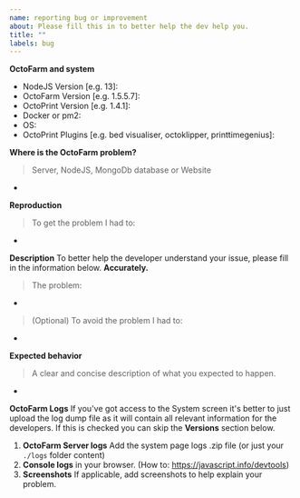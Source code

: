 ```yaml
---
name: reporting bug or improvement
about: Please fill this in to better help the dev help you.
title: ""
labels: bug
---
```


**OctoFarm and system**
- NodeJS Version [e.g. 13]:
- OctoFarm Version [e.g. 1.5.5.7]:
- OctoPrint Version [e.g. 1.4.1]:
- Docker or pm2:
- OS:
- OctoPrint Plugins [e.g. bed visualiser, octoklipper, printtimegenius]: 

**Where is the OctoFarm problem?**
> Server, NodeJS, MongoDb database or  Website
-
  
**Reproduction**
> To get the problem I had to:
-

**Description**
To better help the developer understand your issue, please fill in the information below. **Accurately.**
> The problem:
-    
> (Optional) To avoid the problem I had to:
- 

**Expected behavior**
> A clear and concise description of what you expected to happen.
- 

**OctoFarm Logs**
If you've got access to the System screen it's better to just upload the log dump file as it will
contain all relevant information for the developers. If this is checked you can skip the **Versions** section below.

1) **OctoFarm Server logs** Add the system page logs .zip file (or just your `./logs` folder content)
2) **Console logs** in your browser.
   (How to: https://javascript.info/devtools)
3) **Screenshots**
   If applicable, add screenshots to help explain your problem.
